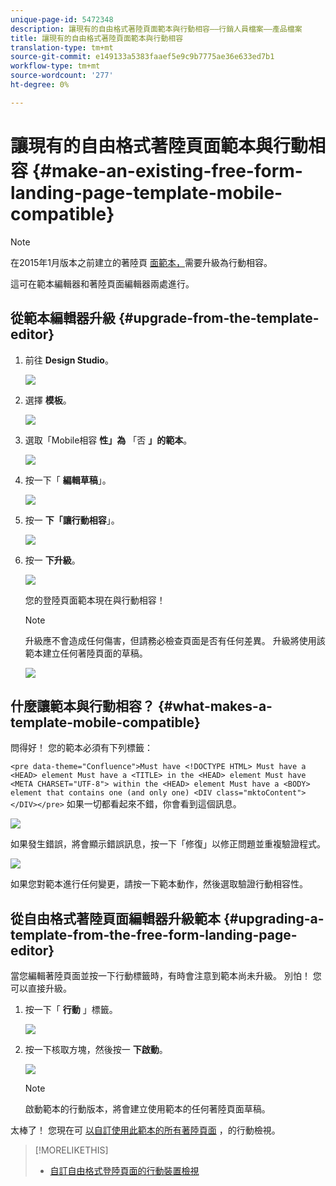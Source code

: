 ```yaml
---
unique-page-id: 5472348
description: 讓現有的自由格式著陸頁面範本與行動相容——行銷人員檔案——產品檔案
title: 讓現有的自由格式著陸頁面範本與行動相容
translation-type: tm+mt
source-git-commit: e149133a5383faaef5e9c9b7775ae36e633ed7b1
workflow-type: tm+mt
source-wordcount: '277'
ht-degree: 0%

---
```



# 讓現有的自由格式著陸頁面範本與行動相容 {#make-an-existing-free-form-landing-page-template-mobile-compatible}

>[!NOTE]
>
>在2015年1月版本之前建立的著陸頁 [面範本，](../../../../release-notes/2015/release-notes-january-2015.md)需要升級為行動相容。

這可在範本編輯器和著陸頁面編輯器兩處進行。

## 從範本編輯器升級 {#upgrade-from-the-template-editor}

1. 前往 **Design Studio**。

   ![](assets/designstudio-1.png)

1. 選擇 **模板**。

   ![](assets/image2015-1-22-20-3a20-3a2.png)

1. 選取「Mobile相容 **性」為** 「否 **」的範本**。

   ![](assets/image2015-1-22-20-3a22-3a24.png)

1. 按一下「 **編輯草稿**」。

   ![](assets/image2015-1-22-20-3a25-3a36.png)

1. 按一 **下「讓行動相容**」。

   ![](assets/image2015-1-22-20-3a30-3a33.png)

1. 按一 **下升級**。

   ![](assets/image2015-1-22-20-3a32-3a45.png)

   您的登陸頁面範本現在與行動相容！

   >[!NOTE]
   >
   >升級應不會造成任何傷害，但請務必檢查頁面是否有任何差異。 升級將使用該範本建立任何著陸頁面的草稿。

   ![](assets/image2015-1-22-20-3a36-3a43.png)

## 什麼讓範本與行動相容？ {#what-makes-a-template-mobile-compatible}

問得好！ 您的範本必須有下列標籤：

`<pre data-theme="Confluence">Must have <!DOCTYPE HTML> Must have a <HEAD> element Must have a <TITLE> in the <HEAD> element Must have <META CHARSET="UTF-8"> within the <HEAD> element Must have a <BODY> element that contains one (and only one) <DIV class="mktoContent"></DIV></pre>`  如果一切都看起來不錯，你會看到這個訊息。

![](assets/image2015-1-22-20-3a41-3a31.png)

如果發生錯誤，將會顯示錯誤訊息，按一下「修復」以修正問題並重複驗證程式。

![](assets/image2015-1-22-20-3a43-3a20.png)

如果您對範本進行任何變更，請按一下範本動作，然後選取驗證行動相容性。

## 從自由格式著陸頁面編輯器升級範本 {#upgrading-a-template-from-the-free-form-landing-page-editor}

當您編輯著陸頁面並按一下行動標籤時，有時會注意到範本尚未升級。 別怕！ 您可以直接升級。

1. 按一下「 **行動** 」標籤。

   ![](assets/image2015-1-22-20-3a48-3a19.png)

1. 按一下核取方塊，然後按一 **下啟動**。

   ![](assets/image2015-1-22-20-3a49-3a34.png)

   >[!NOTE]
   >
   >啟動範本的行動版本，將會建立使用範本的任何著陸頁面草稿。

太棒了！ 您現在可 [以自訂使用此範本的所有著陸頁面](../../../../product-docs/demand-generation/landing-pages/free-form-landing-pages/customize-mobile-view-for-your-free-form-landing-page.md) ，的行動檢視。

>[!MORELIKETHIS]
>
>* [自訂自由格式登陸頁面的行動裝置檢視](../../../../product-docs/demand-generation/landing-pages/free-form-landing-pages/customize-mobile-view-for-your-free-form-landing-page.md)

>



